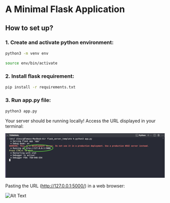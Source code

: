 # A Minimal Flask Application


  ## How to set up?


  ### 1. Create and activate python environment:
  ```bash
  python3 -m venv env
  ```
  ```bash
  source env/bin/activate
  ```

  ### 2. Install flask requirement:
  ```bash
  pip install -r requirements.txt
  ```

  ### 3. Run app.py file:
  ```bash
 python3 app.py  
  ```

Your server should be running locally! Access the URL displayed in your terminal:


![Alt Text](readme_images/terminal_screenshot.png)


Pasting the URL (http://127.0.0.1:5000/) in a web browser:

![Alt Text](readme_images/readme_images/web_server.png)
